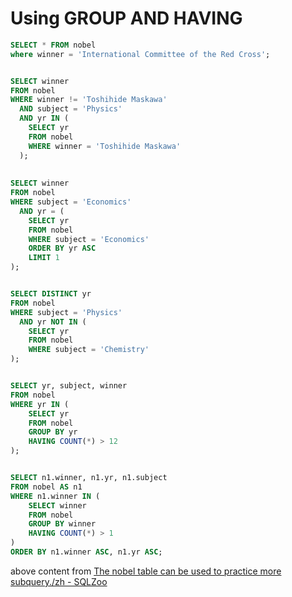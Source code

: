 # Using GROUP AND HAVING

```SQL
SELECT * FROM nobel 
where winner = 'International Committee of the Red Cross';


SELECT winner 
FROM nobel 
WHERE winner != 'Toshihide Maskawa' 
  AND subject = 'Physics' 
  AND yr IN (
    SELECT yr 
    FROM nobel 
    WHERE winner = 'Toshihide Maskawa'
  );
  
  
SELECT winner 
FROM nobel 
WHERE subject = 'Economics'
  AND yr = (
    SELECT yr 
    FROM nobel 
    WHERE subject = 'Economics' 
    ORDER BY yr ASC 
    LIMIT 1
);


SELECT DISTINCT yr 
FROM nobel 
WHERE subject = 'Physics' 
  AND yr NOT IN (
    SELECT yr 
    FROM nobel 
    WHERE subject = 'Chemistry'
);


SELECT yr, subject, winner
FROM nobel
WHERE yr IN (
    SELECT yr
    FROM nobel
    GROUP BY yr
    HAVING COUNT(*) > 12
);


SELECT n1.winner, n1.yr, n1.subject
FROM nobel AS n1
WHERE n1.winner IN (
    SELECT winner
    FROM nobel
    GROUP BY winner
    HAVING COUNT(*) > 1
)
ORDER BY n1.winner ASC, n1.yr ASC;
```

above content from [The nobel table can be used to practice more subquery./zh - SQLZoo](https://www.sqlzoo.net/wiki/The_nobel_table_can_be_used_to_practice_more_subquery./zh)

